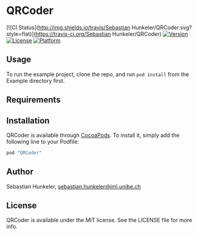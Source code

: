 # QRCoder

[![CI Status](http://img.shields.io/travis/Sebastian Hunkeler/QRCoder.svg?style=flat)](https://travis-ci.org/Sebastian Hunkeler/QRCoder)
[![Version](https://img.shields.io/cocoapods/v/QRCoder.svg?style=flat)](http://cocoapods.org/pods/QRCoder)
[![License](https://img.shields.io/cocoapods/l/QRCoder.svg?style=flat)](http://cocoapods.org/pods/QRCoder)
[![Platform](https://img.shields.io/cocoapods/p/QRCoder.svg?style=flat)](http://cocoapods.org/pods/QRCoder)

## Usage

To run the example project, clone the repo, and run `pod install` from the Example directory first.

## Requirements

## Installation

QRCoder is available through [CocoaPods](http://cocoapods.org). To install
it, simply add the following line to your Podfile:

```ruby
pod "QRCoder"
```

## Author

Sebastian Hunkeler, sebastian.hunkeler@iml.unibe.ch

## License

QRCoder is available under the MIT license. See the LICENSE file for more info.
